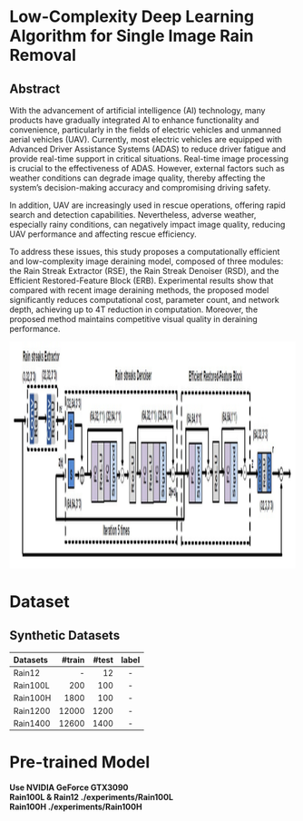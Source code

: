 # Low-Complexity Deep Learning Algorithm for Single Image Rain Removal

## Abstract
With the advancement of artificial intelligence (AI) technology, many products have gradually integrated AI to enhance functionality and convenience, particularly in the fields of electric vehicles and unmanned aerial vehicles (UAV). Currently, most electric vehicles are equipped with Advanced Driver Assistance Systems (ADAS) to reduce driver fatigue and provide real-time support in critical situations. Real-time image processing is crucial to the effectiveness of ADAS. However, external factors such as weather conditions can degrade image quality, thereby affecting the system’s decision-making accuracy and compromising driving safety.

In addition, UAV are increasingly used in rescue operations, offering rapid search and detection capabilities. Nevertheless, adverse weather, especially rainy conditions, can negatively impact image quality, reducing UAV performance and affecting rescue efficiency.

To address these issues, this study proposes a computationally efficient and low-complexity image deraining model, composed of three modules: the Rain Streak Extractor (RSE), the Rain Streak Denoiser (RSD), and the Efficient Restored-Feature Block (ERB). Experimental results show that compared with recent image deraining methods, the proposed model significantly reduces computational cost, parameter count, and network depth, achieving up to 4T reduction in computation. Moreover, the proposed method maintains competitive visual quality in deraining performance.

<p align="center">
  <img src="./RWW.jpg" height="400px">
</p>

# Dataset
## Synthetic Datasets
| Datasets | #train | #test | label |
   | :------- | -----: | ----: | :-----: |
   | Rain12|-| 12   |-|
   | Rain100L| 200    | 100   | -|
   | Rain100H| 1800   | 100   | -|
   | Rain1200| 12000  | 1200  | -|
   | Rain1400| 12600  | 1400  | - |
   
# Pre-trained Model
**Use NVIDIA GeForce GTX3090**  
**Rain100L & Rain12 ./experiments/Rain100L**  
**Rain100H ./experiments/Rain100H**  
